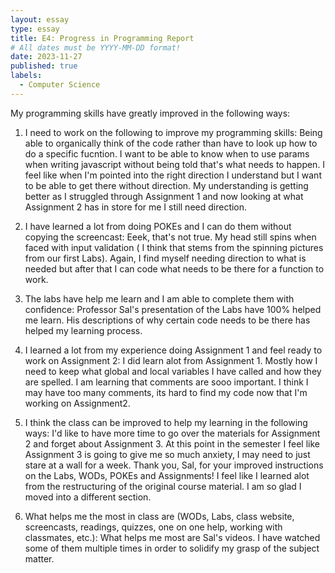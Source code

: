 ```yaml
---
layout: essay
type: essay
title: E4: Progress in Programming Report
# All dates must be YYYY-MM-DD format!
date: 2023-11-27
published: true
labels:
  - Computer Science
---
```



My programming skills have greatly improved in the following ways:

1.  I need to work on the following to improve my programming skills:
Being able to organically think of the code rather than have to look up how to do a specific fucntion. I want to be able to know when to use params when writing javascript without being told that's what needs to happen. I feel like when I'm pointed into the right direction I understand but I want to be able to get there without direction. My understanding is getting better as I struggled through Assignment 1 and now looking at what Assignment 2 has in store for me I still need direction. 

2.  I have learned a lot from doing POKEs and I can do them without copying the screencast:
Eeek, that's not true. My head still spins when faced with input validation ( I think that stems from the spinning pictures from our first Labs). Again, I find myself needing direction to what is needed but after that I can code what needs to be there for a function to work.

3. The labs have help me learn and I am able to complete them with confidence:
Professor Sal's presentation of the Labs have 100% helped me learn. His descriptions of why certain code needs to be there has helped my learning process. 

4. I learned a lot from my experience doing Assignment 1 and feel ready to work on Assignment 2:
I did learn alot from Assignment 1. Mostly how I need to keep what global and local variables I have called and how they are spelled. I am learning that comments are sooo important. I think I may have too many comments, its hard to find my code now that I'm working on Assignment2. 

5. I think the class can be improved to help my learning in the following ways:
I'd like to have more time to go over the materials for Assignment 2 and forget about Assignment 3. At this point in the semester I feel like Assignment 3 is going to give me so much anxiety, I may need to just stare at a wall for a week. Thank you, Sal, for your improved instructions on the Labs, WODs, POKEs and Assignments! I feel like I learned alot from the restructuring of the original course material. I am so glad I moved into a different section. 

6. What helps me the most in class are (WODs, Labs, class website, screencasts, readings, quizzes, one on one help, working with classmates, etc.):
What helps me most are Sal's videos. I have watched some of them multiple times in order to solidify my grasp of the subject matter. 

